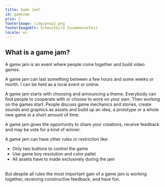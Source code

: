 ```yaml
---
title: Game Jam?
id: gameJam
prio: 2
footerImage: /img/peop1.png
footerImageAlt: Schmuckbild Zusammenarbeit
locale: en
---
```


## What is a game jam?

A game jam is an event where people come together and build video games. 

A game jam can last something between a few hours and some weeks or month. I can be held as a local event or online.

A game jam starts with choosing and announcing a theme. Everybody can find people to cooperate with or choose to work on your own. Then working on the games start. People discuss game mechanics and stories, create sounds and graphics as assets and build up an idea, a prototype or a whole new game in a short amount of time. 

A game jam gives the opportunity to share your creations, receive feedback and may be vote for a kind of winner.

A game jam can have other rules or restriction like:
 * Only two buttons to control the game
 * Use game boy resolution and color pallet
 * All assets have to made exclusively during the jam 
 
<br>
But despite all rules the most important gain of a game jam is working together, receiving constructive feedback, and have fun. 

